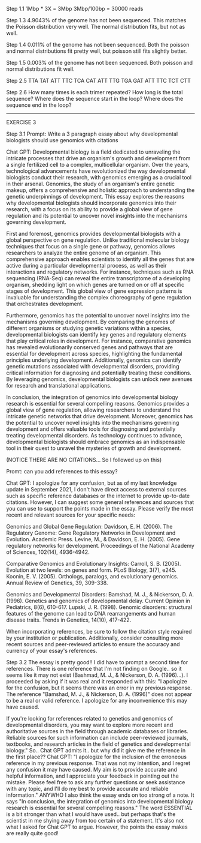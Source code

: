 Step 1.1
1Mbp * 3X = 3Mbp
3Mbp/100bp = 30000 reads

Step 1.3
4.9043% of the genome has not been sequenced.
This matches the Poisson distribution very well.
The normal distribution fits, but not as well.

Step 1.4
0.011% of the genome has not been sequenced.
Both the poisson and normal distributions fit pretty well, but poisson still fits slightly better.

Step 1.5
0.003% of the genome has not been sequenced.
Both poisson and normal distributions fit well.

Step 2.5
TTA TAT ATT TTC TCA CAT ATT TTG TGA GAT ATT TTC TCT CTT

Step 2.6
How many times is each trimer repeated?
How long is the total sequence?
Where does the sequence start in the loop?
Where does the sequence end in the loop?
__________________________________________________________
EXERCISE 3

Step 3.1
Prompt: Write a 3 paragraph essay about why developmental biologists should use genomics with citations

Chat GPT: Developmental biology is a field dedicated to unraveling the intricate processes that drive an organism's growth and development from a single fertilized cell to a complex, multicellular organism. Over the years, technological advancements have revolutionized the way developmental biologists conduct their research, with genomics emerging as a crucial tool in their arsenal. Genomics, the study of an organism's entire genetic makeup, offers a comprehensive and holistic approach to understanding the genetic underpinnings of development. This essay explores the reasons why developmental biologists should incorporate genomics into their research, with a focus on its ability to provide a global view of gene regulation and its potential to uncover novel insights into the mechanisms governing development.

First and foremost, genomics provides developmental biologists with a global perspective on gene regulation. Unlike traditional molecular biology techniques that focus on a single gene or pathway, genomics allows researchers to analyze the entire genome of an organism. This comprehensive approach enables scientists to identify all the genes that are active during a particular developmental process, as well as their interactions and regulatory networks. For instance, techniques such as RNA sequencing (RNA-Seq) can reveal the entire transcriptome of a developing organism, shedding light on which genes are turned on or off at specific stages of development. This global view of gene expression patterns is invaluable for understanding the complex choreography of gene regulation that orchestrates development.

Furthermore, genomics has the potential to uncover novel insights into the mechanisms governing development. By comparing the genomes of different organisms or studying genetic variations within a species, developmental biologists can identify key genes and regulatory elements that play critical roles in development. For instance, comparative genomics has revealed evolutionarily conserved genes and pathways that are essential for development across species, highlighting the fundamental principles underlying development. Additionally, genomics can identify genetic mutations associated with developmental disorders, providing critical information for diagnosing and potentially treating these conditions. By leveraging genomics, developmental biologists can unlock new avenues for research and translational applications.

In conclusion, the integration of genomics into developmental biology research is essential for several compelling reasons. Genomics provides a global view of gene regulation, allowing researchers to understand the intricate genetic networks that drive development. Moreover, genomics has the potential to uncover novel insights into the mechanisms governing development and offers valuable tools for diagnosing and potentially treating developmental disorders. As technology continues to advance, developmental biologists should embrace genomics as an indispensable tool in their quest to unravel the mysteries of growth and development.

(NOTICE THERE ARE NO CITATIONS... So I followed up on this)

Promt: can you add references to this essay?

Chat GPT: I apologize for any confusion, but as of my last knowledge update in September 2021, I don't have direct access to external sources such as specific reference databases or the internet to provide up-to-date citations. However, I can suggest some general references and sources that you can use to support the points made in the essay. Please verify the most recent and relevant sources for your specific needs:

Genomics and Global Gene Regulation:
Davidson, E. H. (2006). The Regulatory Genome: Gene Regulatory Networks in Development and Evolution. Academic Press.
Levine, M., & Davidson, E. H. (2005). Gene regulatory networks for development. Proceedings of the National Academy of Sciences, 102(14), 4936-4942.

Comparative Genomics and Evolutionary Insights:
Carroll, S. B. (2005). Evolution at two levels: on genes and form. PLoS Biology, 3(7), e245.
Koonin, E. V. (2005). Orthologs, paralogs, and evolutionary genomics. Annual Review of Genetics, 39, 309-338.

Genomics and Developmental Disorders:
Bamshad, M. J., & Nickerson, D. A. (1996). Genetics and genomics of developmental delay. Current Opinion in Pediatrics, 8(6), 610-617.
Lupski, J. R. (1998). Genomic disorders: structural features of the genome can lead to DNA rearrangements and human disease traits. Trends in Genetics, 14(10), 417-422.

When incorporating references, be sure to follow the citation style required by your institution or publication. Additionally, consider consulting more recent sources and peer-reviewed articles to ensure the accuracy and currency of your essay's references.

Step 3.2
The essay is pretty good!!
I did have to prompt a second time for references.
There is one reference that I'm not finding on Google.. so it seems like it may not exist (Bashmad, M. J., & Nickerson, D. A. (1996)...). I proceeded by asking if it was real and it responded with this:
"I apologize for the confusion, but it seems there was an error in my previous response. The reference "Bamshad, M. J., & Nickerson, D. A. (1996)" does not appear to be a real or valid reference. I apologize for any inconvenience this may have caused.

If you're looking for references related to genetics and genomics of developmental disorders, you may want to explore more recent and authoritative sources in the field through academic databases or libraries. Reliable sources for such information can include peer-reviewed journals, textbooks, and research articles in the field of genetics and developmental biology."
So.. Chat GPT admits it.. but why did it give me the reference in the first place??
Chat GPT: "I apologize for the inclusion of the erroneous reference in my previous response. That was not my intention, and I regret any confusion it may have caused. My aim is to provide accurate and helpful information, and I appreciate your feedback in pointing out the mistake. Please feel free to ask any further questions or seek assistance with any topic, and I'll do my best to provide accurate and reliable information."
ANYWHO
I also think the essay ends on too strong of a note. It says "In conclusion, the integration of genomics into developmental biology research is essential for several compelling reasons." The word ESSENTIAL is a bit stronger than what I would have used.. but perhaps that's the scientist in me shying away from too certain of a statement. It's also not what I asked for Chat GPT to argue.
However, the points the essay makes are really quite good!


